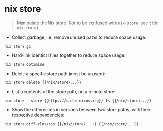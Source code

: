 # nix store

> Manipulate the Nix store.
> Not to be confused with `nix-store` (see `tldr nix-store`).

- Collect garbage, i.e. remove unused paths to reduce space usage:

`nix store gc`

- Hard-link identical files together to reduce space usage:

`nix store optimise`

- Delete a specific store path (most be unused):

`nix store delete {{/nix/store/...}}`

- List a contents of the store path, on a remote store:

`nix store --store {{https://cache.nixos.org}} ls {{/nix/store/...}}`

- Show the differences in versions between two store paths, with their respective dependencies:

`nix store diff-closures {{/nix/store/...}} {{/nix/store/...}}`
